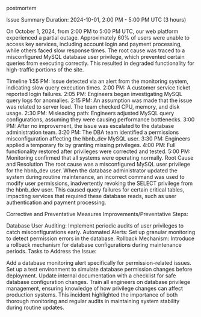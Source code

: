 postmortem

Issue Summary
Duration: 2024-10-01, 2:00 PM - 5:00 PM UTC (3 hours)

On October 1, 2024, from 2:00 PM to 5:00 PM UTC, our web platform experienced a partial outage. Approximately 60% of users were unable to access key services, including account login and payment processing, while others faced slow response times. The root cause was traced to a misconfigured MySQL database user privilege, which prevented certain queries from executing correctly. This resulted in degraded functionality for high-traffic portions of the site.

Timeline
1:55 PM: Issue detected via an alert from the monitoring system, indicating slow query execution times.
2:00 PM: A customer service ticket reported login failures.
2:05 PM: Engineers began investigating MySQL query logs for anomalies.
2:15 PM: An assumption was made that the issue was related to server load. The team checked CPU, memory, and disk usage.
2:30 PM: Misleading path: Engineers adjusted MySQL query configurations, assuming they were causing performance bottlenecks.
3:00 PM: After no improvement, the issue was escalated to the database administration team.
3:20 PM: The DBA team identified a permissions misconfiguration affecting the hbnb_dev MySQL user.
3:30 PM: Engineers applied a temporary fix by granting missing privileges.
4:00 PM: Full functionality restored after privileges were corrected and tested.
5:00 PM: Monitoring confirmed that all systems were operating normally.
Root Cause and Resolution
The root cause was a misconfigured MySQL user privilege for the hbnb_dev user. When the database administrator updated the system during routine maintenance, an incorrect command was used to modify user permissions, inadvertently revoking the SELECT privilege from the hbnb_dev user. This caused query failures for certain critical tables, impacting services that required these database reads, such as user authentication and payment processing.

Corrective and Preventative Measures
Improvements/Preventative Steps:

Database User Auditing: Implement periodic audits of user privileges to catch misconfigurations early.
Automated Alerts: Set up granular monitoring to detect permission errors in the database.
Rollback Mechanism: Introduce a rollback mechanism for database configurations during maintenance periods.
Tasks to Address the Issue:

Add a database monitoring alert specifically for permission-related issues.
Set up a test environment to simulate database permission changes before deployment.
Update internal documentation with a checklist for safe database configuration changes.
Train all engineers on database privilege management, ensuring knowledge of how privilege changes can affect production systems.
This incident highlighted the importance of both thorough monitoring and regular audits in maintaining system stability during routine updates.